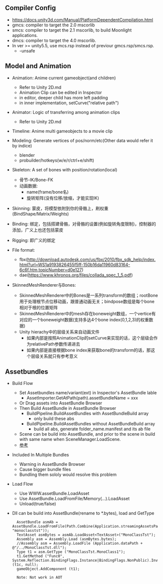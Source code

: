 ## Compiler Config
- https://docs.unity3d.com/Manual/PlatformDependentCompilation.html
- gmcs: compiler to target the 2.0 mscorlib
- smcs: compiler to target the 2.1 mscorlib, to build Moonlight applications.
- dmcs: compiler to target the 4.0 mscorlib.
- In ver >= unity5.5, use mcs.rsp instead of previour gmcs.rsp/smcs.rsp.
    - -unsafe
## Model and Animation
- Animation: Anime current gameobject(and children)
    - Refer to Unity 2D.md
    - Animation Clip can be edited in Inspector
    - in editor, deeper child has more left padding
    - in inner implementation, setCurve("relative path")
- Animator: Logic of transferring among animation clips
    - Refer to Unity 2D.md
- Timeline: Anime multi gameobjects to a movie clip

- Modeling: Generate vertices of pos/norm/etc(Other data would refer it by indice)
    - blender
    - probuilder/hotkeys(w/e/r/ctrl+e/shift)
- Skeleton: A set of bones with position/rotation(local)
    - 骨节-IK/Bone-FK
    - 动画数据:
        - name(frame/bone名)
        - 旋转矩阵(没有位移/放缩，才能实现IK)
- Skinning: 蒙皮，将模型依附到你的骨骼上，刷权重(BindShape/Matrix/Weights)
- Binding: 绑定，包括搭建骨骼，对骨骼的设置(例如旋转角度限制)，控制器的添加，广义上也还包括蒙皮
- Rigging: 即广义的绑定
- File format:
    - fbx(http://download.autodesk.com/us/fbx/2010/fbx_sdk_help/index.html?url=WS1a9193826455f5ff-150b16da11960d83164-6c6f.htm,topicNumber=d0e127)
    - dae(https://www.khronos.org/files/collada_spec_1_5.pdf)

- SkinnedMeshRenderer与Bones:
    - SkinnedMeshRenderer中的Bones是一系列transform的数组；rootBone用于处理根节点位移动画，跟普通动画无关；bindpose数组是每个bone相对于根的位置矩阵
    - SkinnedMeshRenderer中的mesh存在boneweight数组，一个vertice有对应的一个boneweight数据(支持多达4个bone index(0,1,2,3)的权重数据)
    - Unity hierachy中的层级关系来自动画文件
        - 如果内部是按照AnimationClip的setCurve来实现的话，这个层级会作为relativePath参数传递进去
        - 如果内部是直接根据bone index来获取bone的transform的话，那这个层级关系就只有参考意义

## Assetbundles
- Build Flow
    - Set Assetbundles name/variant(ext) in Inspector's AssetBundle lable
        - AssetImporter.GetAtPath(path).assetBundleName = xxx
    - Or Drag assets into AssetBundle Browser
    - Then Build AssetBundle in AssetBundle Browser
        - BuildPipeline.BuildAssetBundles with AssetBundleBuild array
            - only build these abs
        - BuildPipeline.BuildAssetBundles without AssetBundleBuild array
            - build all abs, generate folder_name.manifest and its ab file
    - Scene can be build into AssetBundle, and prior to the scene in build with same name when SceneManager.LoadScene.
    - [参考](http://www.cnblogs.com/murongxiaopifu/p/7146430.html)
- Included In Multiple Bundles
    - Warning in AssetBundle Browser
    - Cause bigger bundle files
    - Bundling them sololy would resolve this problem
- Load Flow
    - Use WWW.assetBundle.LoadAsset
    - Use AssetBundle.LoadFromFile/Memory(...).LoadAsset
    - Unload(true/false)
- Dll can be build into AssetBundle(rename to *.bytes), load and GetType

        AssetBundle asmAb = AssetBundle.LoadFromFile(Path.Combine(Application.streamingAssetsPath, "monoclasstst"));
        TextAsset asmBytes = asmAb.LoadAsset<TextAsset>("MonoClassTst");
        Assembly asm = Assembly.Load (asmBytes.bytes);
        //Assembly asm = Assembly.LoadFile (Application.dataPath + @"/../MonoClassTst.dll");
		Type t1 = asm.GetType ("MonoClassTst.MonoClass1");
        t1.GetMethod ("Func0", System.Reflection.BindingFlags.Instance|BindingFlags.NonPublic).Invoke (t1c, null);
        gameObject.AddComponent (t1);

        Note: Not work in AOT
